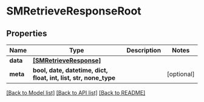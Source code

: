 # SMRetrieveResponseRoot


## Properties
Name | Type | Description | Notes
------------ | ------------- | ------------- | -------------
**data** | [**[SMRetrieveResponse]**](SMRetrieveResponse.md) |  | 
**meta** | **bool, date, datetime, dict, float, int, list, str, none_type** |  | [optional] 

[[Back to Model list]](../README.md#documentation-for-models) [[Back to API list]](../README.md#documentation-for-api-endpoints) [[Back to README]](../README.md)


